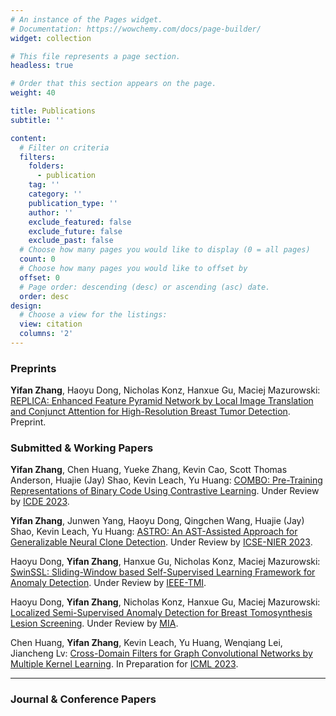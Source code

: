 ```yaml
---
# An instance of the Pages widget.
# Documentation: https://wowchemy.com/docs/page-builder/
widget: collection

# This file represents a page section.
headless: true

# Order that this section appears on the page.
weight: 40

title: Publications
subtitle: ''

content:
  # Filter on criteria
  filters:
    folders:
      - publication
    tag: ''
    category: ''
    publication_type: ''
    author: ''
    exclude_featured: false
    exclude_future: false
    exclude_past: false
  # Choose how many pages you would like to display (0 = all pages)
  count: 0
  # Choose how many pages you would like to offset by
  offset: 0
  # Page order: descending (desc) or ascending (asc) date.
  order: desc
design:
  # Choose a view for the listings:
  view: citation
  columns: '2'
---
```


### Preprints

**Yifan Zhang**, Haoyu Dong, Nicholas Konz, Hanxue Gu, Maciej Mazurowski: [REPLICA: Enhanced Feature Pyramid Network by Local Image Translation and Conjunct Attention for High-Resolution Breast Tumor Detection](https://arxiv.org/abs/2111.11546v1). Preprint.

### Submitted & Working Papers

**Yifan Zhang**, Chen Huang, Yueke Zhang, Kevin Cao, Scott Thomas Anderson, Huajie (Jay) Shao, Kevin Leach, Yu Huang: [COMBO: Pre-Training Representations of Binary Code Using Contrastive Learning](https://arxiv.org/abs/2210.05102). Under Review by [ICDE 2023](https://icde2023.ics.uci.edu/).

**Yifan Zhang**, Junwen Yang, Haoyu Dong, Qingchen Wang, Huajie (Jay) Shao, Kevin Leach, Yu Huang: [ASTRO: An AST-Assisted Approach for Generalizable Neural Clone Detection](https://arxiv.org/abs/2208.08067). Under Review by [ICSE-NIER 2023](https://conf.researchr.org/track/icse-2023/icse-2023-NIER).

Haoyu Dong, **Yifan Zhang**, Hanxue Gu, Nicholas Konz, Maciej Mazurowski: [SwinSSL: Sliding-Window based Self-Supervised Learning Framework for Anomaly Detection](). Under Review by [IEEE-TMI](https://ieeexplore.ieee.org/xpl/RecentIssue.jsp?punumber=42).

Haoyu Dong, **Yifan Zhang**, Nicholas Konz, Hanxue Gu, Maciej Mazurowski: [Localized Semi-Supervised Anomaly Detection for Breast Tomosynthesis Lesion Screening](). Under Review by [MIA](https://www.sciencedirect.com/journal/medical-image-analysis).

Chen Huang, **Yifan Zhang**, Kevin Leach, Yu Huang, Wenqiang Lei, Jiancheng Lv: [Cross-Domain Filters for Graph Convolutional Networks by Multiple Kernel Learning](). In Preparation for [ICML 2023](https://icml.cc/Conferences/2023/Dates).

***

### Journal & Conference Papers

<!-- {{% callout note %}}
Quickly discover relevant content by [filtering publications](./publication/).
{{% /callout %}} -->
